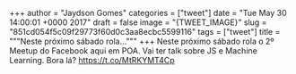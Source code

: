 
+++
author = "Jaydson Gomes"
categories = ["tweet"]
date = "Tue May 30 14:00:01 +0000 2017"
draft = false
image = "{TWEET_IMAGE}"
slug = "851cd054f5c09f29773f60d0c3aa8ecbc5599116"
tags = ["tweet"]
title = """Neste próximo sábado rola..."""
+++
Neste próximo sábado rola o 2º  Meetup do Facebook aqui em POA. Vai ter talk sobre JS e Machine Learning. Bora lá? https://t.co/MtRKYMT4Cp
